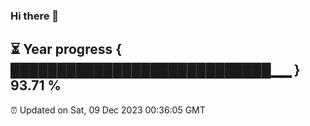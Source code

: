 ### Hi there 👋
⏳ Year progress { ████████████████████████████▁▁ } 93.71 %
---
⏰ Updated on Sat, 09 Dec 2023 00:36:05 GMT

